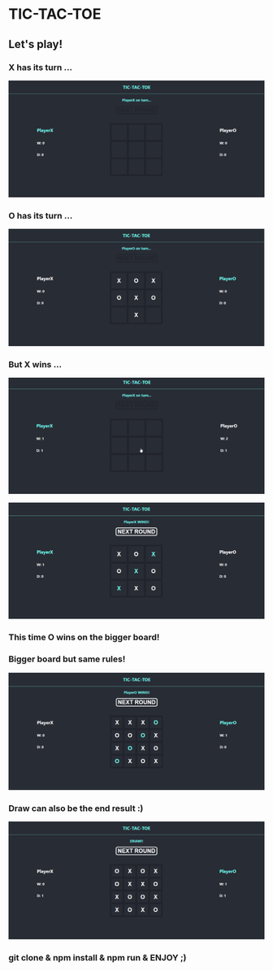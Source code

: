 # TIC-TAC-TOE

## Let's play!

### X has its turn ...

<img src="./readmeImgs/TicTacToe1.PNG" >

### O has its turn ...

<img src="./readmeImgs/TicTacToe2.PNG" >

### But X wins ...

![TicTacToeGif](./readmeImgs/tictactoegif.gif)

<img src="./readmeImgs/TicTacToe3.PNG"  >

### This time O wins on the bigger board!

### Bigger board but same rules!

<img src="./readmeImgs/TicTacToe4.PNG"  >

### Draw can also be the end result :)

<img src="./readmeImgs/TicTacToe5.PNG" >

### git clone & npm install & npm run & ENJOY ;)
